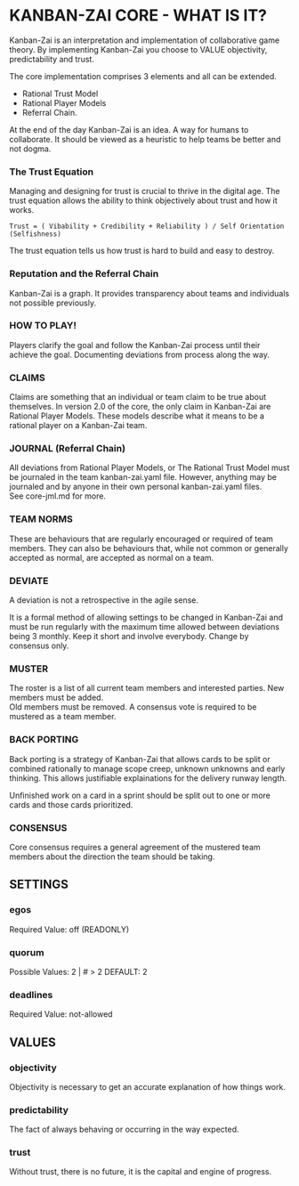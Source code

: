 #  KANBAN-ZAI CORE - WHAT IS IT?

Kanban-Zai is an interpretation and implementation of collaborative game theory.  By implementing Kanban-Zai you 
choose to VALUE objectivity, predictability and trust.

The core implementation comprises 3 elements and all can be extended.
* Rational Trust Model
* Rational Player Models
* Referral Chain.

At the end of the day Kanban-Zai is an idea.  A way for humans to collaborate.  It should be viewed as a heuristic 
to help teams be better and not dogma. 

### The Trust Equation

Managing and designing for trust is crucial to thrive in the digital age.  The trust equation allows the ability 
to think objectively about trust and how it works.

    Trust = ( Vibability + Credibility + Reliability ) / Self Orientation (Selfishness)
    
The trust equation tells us how trust is hard to build and easy to destroy.

### Reputation and the Referral Chain

Kanban-Zai is a graph.  It provides transparency about teams and individuals not possible previously.

### HOW TO PLAY!

Players clarify the goal and follow the Kanban-Zai process until their achieve the goal.  Documenting deviations from 
process along the way.

### CLAIMS

Claims are something that an individual or team claim to be true about themselves.  In version 2.0 of the core, the only
claim in Kanban-Zai are Rational Player Models.  These models describe what it means to be a rational player on a 
Kanban-Zai team.

### JOURNAL (Referral Chain)

All deviations from Rational Player Models, or The Rational Trust Model must be journaled in the team kanban-zai.yaml 
file.  However, anything may be journaled and by anyone in their own personal kanban-zai.yaml files.  
See core-jml.md for more.

### TEAM NORMS

These are behaviours that are regularly encouraged or required of team members.  They can also be behaviours that, 
while not common or generally accepted as normal, are accepted as normal on a team.

### DEVIATE

A deviation is not a retrospective in the agile sense.

It is a formal method of allowing settings to be changed in Kanban-Zai and must be run regularly with the maximum time 
allowed between deviations being 3 monthly.  Keep it short and involve everybody.  Change by consensus only. 

### MUSTER

The roster is a list of all current team members and interested parties.  New members must be added.  
Old members must be removed.  A consensus vote is required to be mustered as a team member.

### BACK PORTING

Back porting is a strategy of Kanban-Zai that allows cards to be split or combined rationally to manage scope creep, 
unknown unknowns and early thinking.  This allows justifiable explainations for the delivery runway length.

Unfinished work on a card in a sprint should be split out to one or more cards and those cards prioritized.

### CONSENSUS

Core consensus requires a general agreement of the mustered team members about the direction the team should be taking. 

## SETTINGS

### egos

Required Value: off (READONLY)

### quorum

Possible Values: 2 | # > 2  DEFAULT: 2

### deadlines

Required Value: not-allowed

## VALUES

### objectivity 

Objectivity is necessary to get an accurate explanation of how things work.

### predictability

The fact of always behaving or occurring in the way expected.

### trust

Without trust, there is no future, it is the capital and engine of progress.
